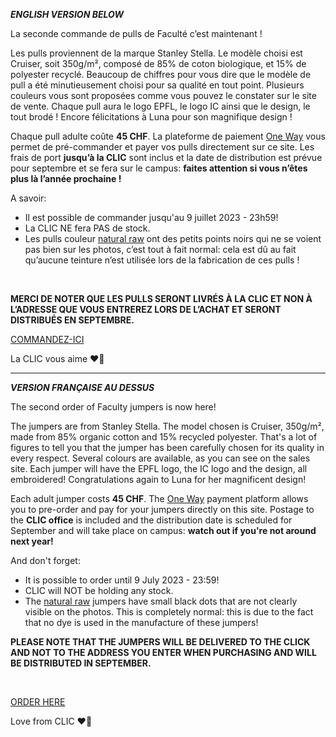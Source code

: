 ***ENGLISH VERSION BELOW***

La seconde commande de pulls de Faculté c’est maintenant !

Les pulls proviennent de la marque Stanley Stella. Le modèle choisi est Cruiser, soit 350g/m², composé de 85% de coton biologique, et 15% de polyester recyclé. Beaucoup de chiffres pour vous dire que le modèle de pull a été minutieusement choisi pour sa qualité en tout point. Plusieurs couleurs vous sont proposées comme vous pouvez le constater sur le site de vente. Chaque pull aura le logo EPFL, le logo IC ainsi que le design, le tout brodé ! Encore félicitations à Luna pour son magnifique design !

Chaque pull adulte coûte **45 CHF**. La plateforme de paiement [One Way](https://go.epfl.ch/shop-pull-fac-ic) vous permet de pré-commander et payer vos pulls directement sur ce site. Les frais de port **jusqu’à la CLIC** sont inclus et la date de distribution est prévue pour septembre et se fera sur le campus: **faites attention si vous n’êtes plus là l’année prochaine !**

A savoir:
- Il est possible de commander jusqu'au 9 juillet 2023 - 23h59!
- La CLIC NE fera PAS de stock. 
- Les pulls couleur [natural raw](https://www.stanleystella.com/en-gb/natural-raw-colour) ont des petits points noirs qui ne se voient pas bien sur les photos, c’est tout à fait normal: cela est dû au fait qu’aucune teinture n’est utilisée lors de la fabrication de ces pulls ! 
  
<br>

**MERCI DE NOTER QUE LES PULLS SERONT LIVRÉS À LA CLIC ET NON À L’ADRESSE QUE VOUS ENTREREZ LORS DE L’ACHAT ET SERONT DISTRIBUÉS EN SEPTEMBRE.**

[COMMANDEZ-ICI](https://go.epfl.ch/shop-pull-fac-ic)

La CLIC vous aime ❤️💙

____________
***VERSION FRANÇAISE AU DESSUS***

The second order of Faculty jumpers is now here!

The jumpers are from Stanley Stella. The model chosen is Cruiser, 350g/m², made from 85% organic cotton and 15% recycled polyester. That's a lot of figures to tell you that the jumper has been carefully chosen for its quality in every respect. Several colours are available, as you can see on the sales site. Each jumper will have the EPFL logo, the IC logo and the design, all embroidered! Congratulations again to Luna for her magnificent design!

Each adult jumper costs **45 CHF**. The [One Way](https://go.epfl.ch/shop-pull-fac-ic) payment platform allows you to pre-order and pay for your jumpers directly on this site. Postage to the **CLIC office** is included and the distribution date is scheduled for September and will take place on campus: **watch out if you're not around next year!**

And don't forget:
- It is possible to order until 9 July 2023 - 23:59!
- CLIC will NOT be holding any stock.
- The [natural raw](https://www.stanleystella.com/en-gb/natural-raw-colour) jumpers have small black dots that are not clearly visible on the photos. This is completely normal: this is due to the fact that no dye is used in the manufacture of these jumpers!

**PLEASE NOTE THAT THE JUMPERS WILL BE DELIVERED TO THE CLICK AND NOT TO THE ADDRESS YOU ENTER WHEN PURCHASING AND WILL BE DISTRIBUTED IN SEPTEMBER.**

<br>

[ORDER HERE](https://go.epfl.ch/shop-pull-fac-ic)

Love from CLIC ❤️💙

